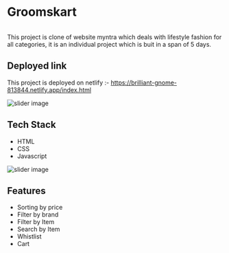 # Groomskart

<img src="https://brilliant-gnome-813844.netlify.app/logo.png" alt/>

This project is clone of website myntra which deals with lifestyle fashion for all categories, it is an individual project which is buit in a span of 5 days.

<h2>Deployed link</h2>

This project is deployed on netlify :- https://brilliant-gnome-813844.netlify.app/index.html

<img src="https://brilliant-gnome-813844.netlify.app/slider%20image/slider-1.webp" alt="slider image"/>

<h2>Tech Stack</h2>

<ul>
   <li>HTML</li>
   <li>CSS</li>
   <li>Javascript</li>
</ul>


<img src="https://brilliant-gnome-813844.netlify.app/slider%20image/slider-3.webp" alt="slider image"/>

<h2>Features</h2>

<ul>
   <li>Sorting by price</li>
   <li>Filter by brand</li>
   <li>Filter by Item</li>
   <li>Search by Item</li>
   <li>Whistlist </li>
   <li>Cart</li>
</ul>

